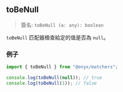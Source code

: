 ## toBeNull

> 簽名: `toBeNull (a: any): boolean`

`toBeNull` 匹配器檢查給定的值是否為 `null`。

### 例子

```ts
import { toBeNull } from "@onyx/matchers";

console.log(toBeNull(null)); // true
console.log(toBeNull(1)); // false
```
